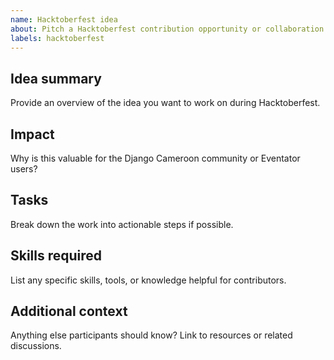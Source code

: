 ```yaml
---
name: Hacktoberfest idea
about: Pitch a Hacktoberfest contribution opportunity or collaboration
labels: hacktoberfest
---
```


## Idea summary
Provide an overview of the idea you want to work on during Hacktoberfest.

## Impact
Why is this valuable for the Django Cameroon community or Eventator users?

## Tasks
Break down the work into actionable steps if possible.

## Skills required
List any specific skills, tools, or knowledge helpful for contributors.

## Additional context
Anything else participants should know? Link to resources or related discussions.
